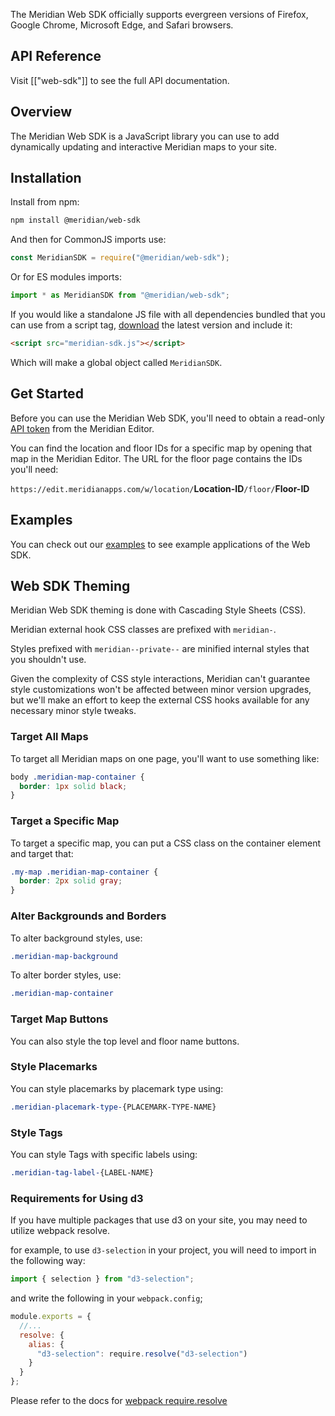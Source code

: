 The Meridian Web SDK officially supports evergreen versions of Firefox, Google Chrome, Microsoft Edge, and Safari browsers.

## API Reference

Visit [["web-sdk"]] to see the full API documentation.

## Overview

The Meridian Web SDK is a JavaScript library you can use to add dynamically updating and interactive Meridian maps to your site.

## Installation

Install from npm:

```sh
npm install @meridian/web-sdk
```

And then for CommonJS imports use:

```js
const MeridianSDK = require("@meridian/web-sdk");
```

Or for ES modules imports:

```js
import * as MeridianSDK from "@meridian/web-sdk";
```

If you would like a standalone JS file with all dependencies bundled that you can use from a script tag, [download][] the latest version and include it:

```html
<script src="meridian-sdk.js"></script>
```

Which will make a global object called `MeridianSDK`.

## Get Started

Before you can use the Meridian Web SDK, you'll need to obtain a read-only [API token][] from the Meridian Editor.

You can find the location and floor IDs for a specific map by opening that map in the Meridian Editor. The URL for the floor page contains the IDs you'll need:

`https://edit.meridianapps.com/w/location/`**Location-ID**`/floor/`**Floor-ID**

## Examples

You can check out our [examples][] to see example applications of the Web SDK.

## Web SDK Theming

Meridian Web SDK theming is done with Cascading Style Sheets (CSS).

Meridian external hook CSS classes are prefixed with `meridian-`.

Styles prefixed with `meridian--private--` are minified internal styles that you shouldn't use.

Given the complexity of CSS style interactions, Meridian can't guarantee style customizations won't be affected between minor version upgrades, but we'll make an effort to keep the external CSS hooks available for any necessary minor style tweaks.

### Target All Maps

To target all Meridian maps on one page, you'll want to use something like:

```css
body .meridian-map-container {
  border: 1px solid black;
}
```

### Target a Specific Map

To target a specific map, you can put a CSS class on the container element and target that:

```css
.my-map .meridian-map-container {
  border: 2px solid gray;
}
```

### Alter Backgrounds and Borders

To alter background styles, use:

```css
.meridian-map-background
```

To alter border styles, use:

```css
.meridian-map-container
```

### Target Map Buttons

You can also style the top level and floor name buttons.

### Style Placemarks

You can style placemarks by placemark type using:

```css
.meridian-placemark-type-{PLACEMARK-TYPE-NAME}
```

### Style Tags

You can style Tags with specific labels using:

```css
.meridian-tag-label-{LABEL-NAME}
```

### Requirements for Using d3

If you have multiple packages that use d3 on your site, you may need to utilize webpack resolve.

for example, to use `d3-selection` in your project, you will need to import in the following way:

```js
import { selection } from "d3-selection";
```

and write the following in your `webpack.config`;

```js
module.exports = {
  //...
  resolve: {
    alias: {
      "d3-selection": require.resolve("d3-selection")
    }
  }
};
```

Please refer to the docs for [webpack require.resolve][]

[examples]: examples
[api token]: https://docs.meridianapps.com/hc/en-us/articles/360039670154-Authenticate-to-the-API
[download]: https://unpkg.com/@meridian/web-sdk/dist/meridian-sdk.js
[webpack require.resolve]: https://webpack.js.org/api/module-methods/#requireresolve
